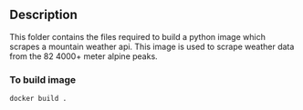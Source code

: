 ## Description
This folder contains the files required to build a python image which scrapes a mountain weather api. This image is used to scrape weather data from the 82 4000+ meter alpine peaks.

### To build image

`docker build . `